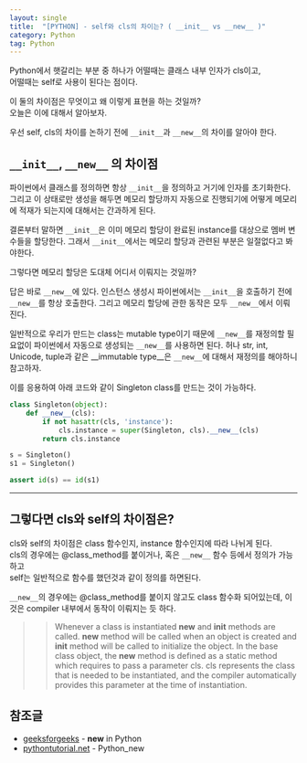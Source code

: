 ```yaml
---
layout: single
title:  "[PYTHON] - self와 cls의 차이는? ( __init__ vs __new__ )"
category: Python
tag: Python
---
```


Python에서 햇갈리는 부분 중 하나가 어떨때는 클래스 내부 인자가 cls이고,  
어떨때는 self로 사용이 된다는 점이다.

이 둘의 차이점은 무엇이고 왜 이렇게 표현을 하는 것일까?  
오늘은 이에 대해서 알아보자.

우선 self, cls의 차이를 논하기 전에 `__init__`과 `__new__`의 차이를 알아야 한다.

## `__init__`, `__new__` 의 차이점
파이썬에서 클래스를 정의하면 항상 `__init__`을 정의하고 거기에 인자를 초기화한다.  
그리고 이 상태로만 생성을 해두면 메모리 할당까지 자동으로 진행되기에 어떻게 메모리에 적재가 되는지에 대해서는 간과하게 된다.

결론부터 말하면 `__init__`은 이미 메모리 할당이 완료된 instance를 대상으로 멤버 변수들을 할당한다. 그래서 `__init__`에서는 메모리 할당과 관련된 부분은 일절없다고 봐야한다.

그렇다면 메모리 할당은 도대체 어디서 이뤄지는 것일까?

답은 바로 `__new__`에 있다. 인스턴스 생성시 파이썬에서는 `__init__`을 호출하기 전에 `__new__`를 항상 호출한다. 그리고 메모리 할당에 관한 동작은 모두 `__new__`에서 이뤄진다. 

일반적으로 우리가 만드는 class는 mutable type이기 때문에 `__new__`를 재정의할 필요없이 파이썬에서 자동으로 생성되는 `__new__`를 사용하면 된다. 허나 str, int, Unicode, tuple과 같은 __immutable type__은 `__new__`에 대해서 재정의를 해야하니 참고하자.

이를 응용하여 아래 코드와 같이 Singleton class를 만드는 것이 가능하다.

```python
class Singleton(object):
    def __new__(cls):
        if not hasattr(cls, 'instance'):
            cls.instance = super(Singleton, cls).__new__(cls)
        return cls.instance

s = Singleton()
s1 = Singleton()

assert id(s) == id(s1)
```

----

## 그렇다면 cls와 self의 차이점은?
cls와 self의 차이점은 class 함수인지, instance 함수인지에 따라 나뉘게 된다.  
cls의 경우에는 @class_method를 붙이거나, 혹은 `__new__` 함수 등에서 정의가 가능하고  
self는 일반적으로 함수를 했던것과 같이 정의를 하면된다.

`__new__`의 경우에는 @class_method를 붙이지 않고도 class 함수화 되어있는데, 이것은 compiler 내부에서 동작이 이뤄지는 듯 하다. 

>> Whenever a class is instantiated __new__ and __init__ methods are called. __new__ method will be called when an object is created and __init__ method will be called to initialize the object. In the base class object, the __new__ method is defined as a static method which requires to pass a parameter cls. cls represents the class that is needed to be instantiated, and the compiler automatically provides this parameter at the time of instantiation.


## 참조글
- [geeksforgeeks](https://www.geeksforgeeks.org/__new__-in-python/) - __new__ in Python
- [pythontutorial.net](https://www.pythontutorial.net/python-oop/python-__new__/) - Python_new